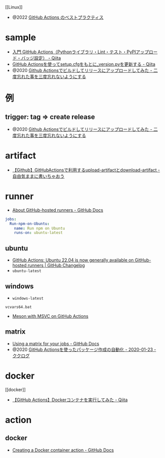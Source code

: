 [[Linux]]

- @2022 [GitHub Actions のベストプラクティス](https://zenn.dev/snowcait/scraps/9d9c47dc4d0414)

# sample
- [入門 GitHub Actions（Pythonライブラリ・Lint・テスト・PyPIアップロード・バッジ設定） - Qiita](https://qiita.com/simonritchie/items/629a02fc1ad0fd02d267)
- [GitHub Actionsを使ってsetup.cfgをもとに_version.pyを更新する - Qiita](https://qiita.com/gyu-don/items/c047098e1a58dc8d8d96)
- @2020 [Github Actionsでビルドしてリリースにアップロードしてみた - 二度忘れた事を三度忘れないようにする](https://knhk.hatenablog.com/entry/2020/05/19/173000)


# 例
## trigger: tag => create release
- @2020 [Github Actionsでビルドしてリリースにアップロードしてみた - 二度忘れた事を三度忘れないようにする](https://knhk.hatenablog.com/entry/2020/05/19/173000)

# artifact
- [【Github】GitHubActionsで利用するupload-artifactとdownload-artifact - 自由気ままに書いちゃおう](https://www.guri2o1667.work/entry/2022/09/30/%E3%80%90Github%E3%80%91GitHubActions%E3%81%A7%E5%88%A9%E7%94%A8%E3%81%99%E3%82%8Bupload-artifact%E3%81%A8download-artifact)

# runner
- [About GitHub-hosted runners - GitHub Docs](https://docs.github.com/en/actions/using-github-hosted-runners/about-github-hosted-runners)
```yml
jobs:
  Run-npm-on-Ubuntu:
    name: Run npm on Ubuntu
    runs-on: ubuntu-latest
```

## ubuntu
- [GitHub Actions: Ubuntu 22.04 is now generally available on GitHub-hosted runners | GitHub Changelog](https://github.blog/changelog/2022-08-09-github-actions-ubuntu-22-04-is-now-generally-available-on-github-hosted-runners/)
- `ubuntu-latest`

## windows
- `windows-latest`

`vcvars64.bat`
- [Meson with MSVC on GitHub Actions](https://dvdhrm.github.io/2021/04/21/meson-msvc-github-actions/)

## matrix
- [Using a matrix for your jobs - GitHub Docs](https://docs.github.com/en/actions/using-jobs/using-a-matrix-for-your-jobs)
- @2020 [GitHub Actionsを使ったパッケージ作成の自動化 - 2020-01-23 - ククログ](https://www.clear-code.com/blog/2020/1/23.html)

# docker
[[docker]]
- [【GitHub Actions】Dockerコンテナを実行してみた - Qiita](https://qiita.com/suzuki0430/items/d625f8b57ae317ae7d66)

# action
## docker
- [Creating a Docker container action - GitHub Docs](https://docs.github.com/en/actions/creating-actions/creating-a-docker-container-action)
